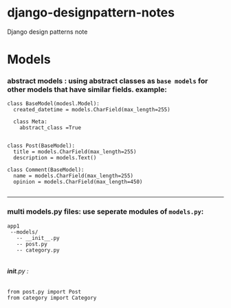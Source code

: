 # django-designpattern-notes
Django design patterns note

# Models
### abstract models : using abstract classes as  `base models` for other models that have similar fields. example:
```
class BaseModel(modesl.Model):
  created_datetime = models.CharField(max_length=255)
  
  class Meta:
    abstract_class =True
    
    
class Post(BaseModel):
  title = models.CharField(max_length=255)
  description = models.Text()
  
class Comment(BaseModel):
  name = models.CharField(max_length=255)
  opinion = models.CharField(max_length=450)
  
```
---

### multi models.py files: use seperate modules of `models.py`:  
```
app1
 --models/
   -- __init__.py
   -- post.py
   -- category.py
   
```
###### __init__.py :
```
from post.py import Post
from category import Category

```
